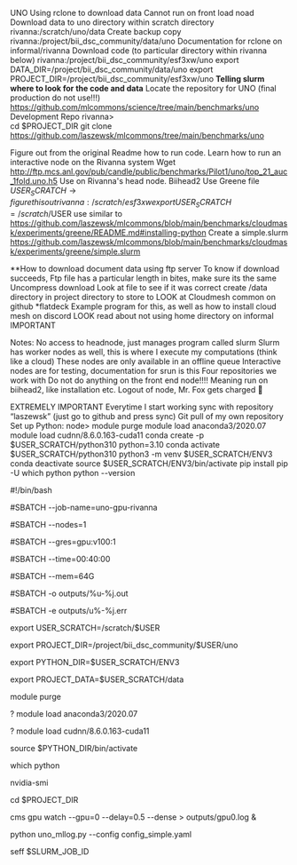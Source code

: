 UNO
Using rclone to download data
Cannot run on front load noad
Download data to uno directory within scratch directory 
rivanna:/scratch/uno/data
Create backup copy rivanna:/project/bii_dsc_community/data/uno
Documentation for rclone on informal/rivanna
Download code (to particular directory within rivanna below)
rivanna:/project/bii_dsc_community/esf3xw/uno
export DATA_DIR=/project/bii_dsc_community/data/uno
export PROJECT_DIR=/project/bii_dsc_community/esf3xw/uno
**Telling slurm where to look for the code and data**
Locate the repository for UNO (final production do not use!!!)
https://github.com/mlcommons/science/tree/main/benchmarks/uno
Development Repo
rivanna>	
cd $PROJECT_DIR
git clone
https://github.com/laszewsk/mlcommons/tree/main/benchmarks/uno

Figure out from the original Readme how to run code.
Learn how to run an interactive node on the Rivanna system
Wget	http://ftp.mcs.anl.gov/pub/candle/public/benchmarks/Pilot1/uno/top_21_auc_1fold.uno.h5
Use on Rivanna's head node. Biihead2
Use Greene file 
$USER_SCRATCH → figure this out
rivanna:/scratch/esf3xw
export USER_SCRATCH=/scratch/$USER
use similar to https://github.com/laszewsk/mlcommons/blob/main/benchmarks/cloudmask/experiments/greene/README.md#installing-python
Create a simple.slurm
https://github.com/laszewsk/mlcommons/blob/main/benchmarks/cloudmask/experiments/greene/simple.slurm


**How to download document data using ftp server
To know if download succeeds,
Ftp file has a particular length in bites, make sure its the same
Uncompress download
Look at file to see if it was correct
create /data directory in project directory to store to
LOOK at Cloudmesh common on github *flatdeck
Example program for this, as well as how to install cloud mesh on discord
LOOK read about not using home directory on informal IMPORTANT






Notes:
No access to headnode, just manages program called slurm
Slurm has worker nodes as well, this is where I execute my computations (think like a cloud)
These nodes are only available in an offline queue
Interactive nodes are for testing, documentation for srun is this
Four repositories we work with
Do not do anything on the front end node!!!!
Meaning run on biihead2, like installation etc.
Logout of node, Mr. Fox gets charged 🙁

EXTREMELY IMPORTANT
Everytime I start working sync with repository “laszewsk” (just go to github and press sync)
Git pull of my own repository
Set up Python:
node> 
  module purge
  module load anaconda3/2020.07
  module load cudnn/8.6.0.163-cuda11
  conda create -p $USER_SCRATCH/python310 python=3.10
  conda activate $USER_SCRATCH/python310
  python3 -m venv $USER_SCRATCH/ENV3
  conda deactivate
  source $USER_SCRATCH/ENV3/bin/activate
  pip install pip -U
  which python
  python --version

















#!/bin/bash








#SBATCH --job-name=uno-gpu-rivanna


#SBATCH --nodes=1


#SBATCH --gres=gpu:v100:1


#SBATCH --time=00:40:00


#SBATCH --mem=64G


#SBATCH -o outputs/%u-%j.out


#SBATCH -e outputs/u%-%j.err







export USER_SCRATCH=/scratch/$USER


export PROJECT_DIR=/project/bii_dsc_community/$USER/uno




export PYTHON_DIR=$USER_SCRATCH/ENV3


export PROJECT_DATA=$USER_SCRATCH/data










module purge


? module load anaconda3/2020.07


? module load cudnn/8.6.0.163-cuda11










source $PYTHON_DIR/bin/activate











which python







nvidia-smi







cd $PROJECT_DIR







cms gpu watch --gpu=0 --delay=0.5 --dense > outputs/gpu0.log &







python uno_mllog.py --config config_simple.yaml







seff $SLURM_JOB_ID







